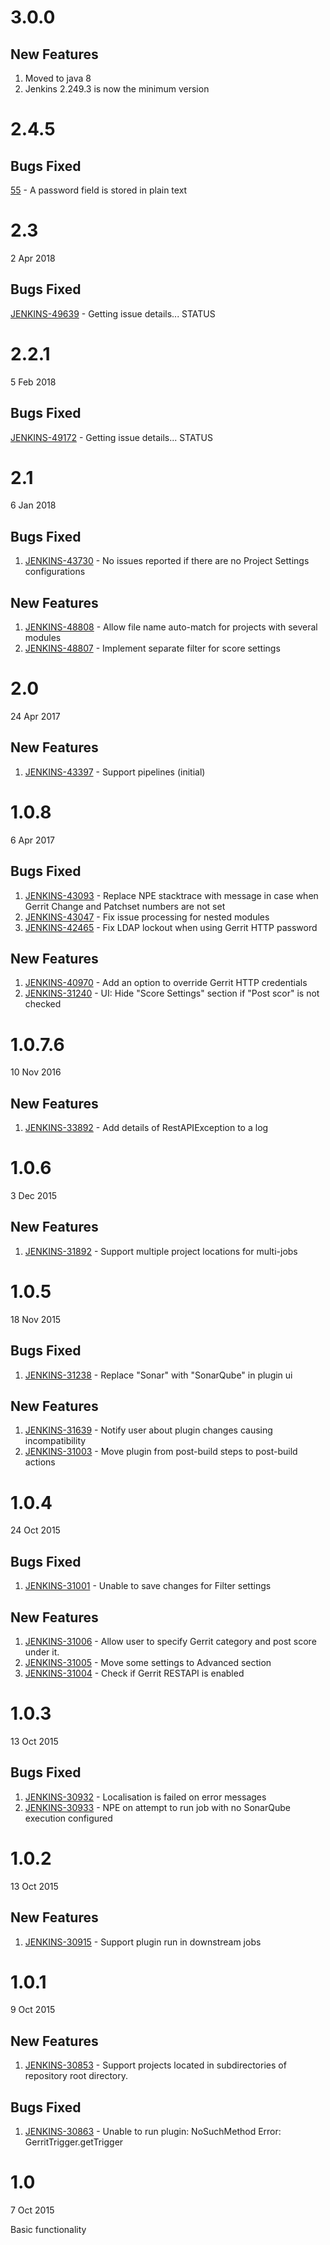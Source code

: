 # 3.0.0

## New Features

1. Moved to java 8
1. Jenkins 2.249.3 is now the minimum version 

# 2.4.5

## Bugs Fixed

[55](https://github.com/jenkinsci/sonar-gerrit-plugin/issues/55) - A password field is stored in plain text

# 2.3

2 Apr 2018

## Bugs Fixed

[JENKINS-49639](https://issues.jenkins.io/browse/JENKINS-49639) - Getting issue details... STATUS

# 2.2.1

5 Feb 2018

## Bugs Fixed

[JENKINS-49172](https://issues.jenkins.io/browse/JENKINS-49172) - Getting issue details... STATUS

# 2.1

6 Jan 2018

## Bugs Fixed

1. [JENKINS-43730](https://issues.jenkins-ci.org/browse/JENKINS-43730) - No issues reported if there are no Project Settings configurations

## New Features

1. [JENKINS-48808](https://issues.jenkins-ci.org/browse/JENKINS-48808) - Allow file name auto-match for projects with several modules
2. [JENKINS-48807](https://issues.jenkins-ci.org/browse/JENKINS-48807) - Implement separate filter for score settings

# 2.0

24 Apr 2017

## New Features

1. [JENKINS-43397](https://issues.jenkins-ci.org/browse/JENKINS-43397) - Support pipelines (initial)

# 1.0.8

6 Apr 2017

## Bugs Fixed

1. [JENKINS-43093](https://issues.jenkins-ci.org/browse/JENKINS-43093) - Replace NPE stacktrace with message in case when Gerrit Change and Patchset numbers are not set
2. [JENKINS-43047](https://issues.jenkins-ci.org/browse/JENKINS-43047) - Fix issue processing for nested modules
3. [JENKINS-42465](https://issues.jenkins-ci.org/browse/JENKINS-42465) - Fix LDAP lockout when using Gerrit HTTP password

## New Features

1. [JENKINS-40970](https://issues.jenkins-ci.org/browse/JENKINS-40970) - Add an option to override Gerrit HTTP credentials
2. [JENKINS-31240](https://issues.jenkins-ci.org/browse/JENKINS-31240) - UI: Hide "Score Settings" section if "Post scor" is not checked

# 1.0.7.6

10 Nov 2016

## New Features

1. [JENKINS-33892](https://issues.jenkins-ci.org/browse/JENKINS-33892) - Add details of RestAPIException to a log

# 1.0.6

3 Dec 2015

## New Features

1. [JENKINS-31892](https://issues.jenkins-ci.org/browse/JENKINS-31892) - Support multiple project locations for multi-jobs

# 1.0.5

18 Nov 2015

## Bugs Fixed

1. [JENKINS-31238](https://issues.jenkins-ci.org/browse/JENKINS-31238) - Replace "Sonar" with "SonarQube" in plugin ui

## New Features

1. [JENKINS-31639](https://issues.jenkins-ci.org/browse/JENKINS-31639) - Notify user about plugin changes causing incompatibility
2. [JENKINS-31003](https://issues.jenkins-ci.org/browse/JENKINS-31003) - Move plugin from post-build steps to post-build actions

# 1.0.4

24 Oct 2015

## Bugs Fixed

1. [JENKINS-31001](https://issues.jenkins-ci.org/browse/JENKINS-31001) - Unable to save changes for Filter settings

## New Features

1. [JENKINS-31006](https://issues.jenkins-ci.org/browse/JENKINS-31006) - Allow user to specify Gerrit category and post score under it.
2. [JENKINS-31005](https://issues.jenkins-ci.org/browse/JENKINS-31005) - Move some settings to Advanced section
3. [JENKINS-31004](https://issues.jenkins-ci.org/browse/JENKINS-31004) - Check if Gerrit RESTAPI is enabled

# 1.0.3

13 Oct 2015

## Bugs Fixed

1. [JENKINS-30932](https://issues.jenkins-ci.org/browse/JENKINS-30932) - Localisation is failed on error messages
2. [JENKINS-30933](https://issues.jenkins-ci.org/browse/JENKINS-30933) - NPE on attempt to run job with no SonarQube execution configured

# 1.0.2

13 Oct 2015

## New Features

1. [JENKINS-30915](https://issues.jenkins-ci.org/browse/JENKINS-30915) - Support plugin run in downstream jobs

# 1.0.1

9 Oct 2015

## New Features

1. [JENKINS-30853](https://issues.jenkins-ci.org/browse/JENKINS-30853) - Support projects located in subdirectories of repository root directory.

## Bugs Fixed

1. [JENKINS-30863](https://issues.jenkins-ci.org/browse/JENKINS-30863) - Unable to run plugin: NoSuchMethod Error: GerritTrigger.getTrigger

# 1.0

7 Oct 2015

Basic functionality
